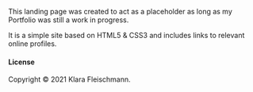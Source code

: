 
This landing page was created to act as a placeholder as long as my Portfolio was still a work in progress.

It is a simple site based on HTML5 & CSS3 and includes links to relevant online profiles.

#### License
Copyright © 2021 Klara Fleischmann.
